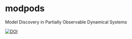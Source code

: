 # modpods
 Model Discovery in Partially Observable Dynamical Systems

 [![DOI](https://zenodo.org/badge/636838701.svg)](https://zenodo.org/badge/latestdoi/636838701)


